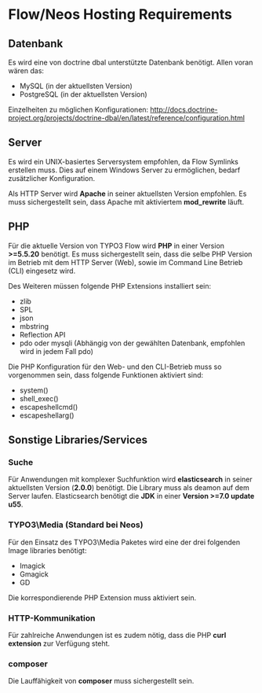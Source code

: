 # Flow/Neos Hosting Requirements

## Datenbank

Es wird eine von doctrine dbal unterstützte Datenbank benötigt. Allen voran wären das:

* MySQL (in der aktuellsten Version)
* PostgreSQL (in der aktuellsten Version)

Einzelheiten zu möglichen Konfigurationen:
 http://docs.doctrine-project.org/projects/doctrine-dbal/en/latest/reference/configuration.html

## Server

Es wird ein UNIX-basiertes Serversystem empfohlen, da Flow Symlinks erstellen muss. Dies auf einem Windows Server zu ermöglichen, bedarf zusätzlicher Konfiguration.

Als HTTP Server wird **Apache** in seiner aktuellsten Version empfohlen. Es muss sichergestellt sein, dass Apache mit aktiviertem **mod_rewrite** läuft.

## PHP

Für die aktuelle Version von TYPO3 Flow wird **PHP** in einer Version **>=5.5.20** benötigt. Es muss sichergestellt sein, dass die selbe PHP Version im Betrieb mit dem HTTP Server (Web), sowie im Command Line Betrieb (CLI) eingesetz wird.

Des Weiteren müssen folgende PHP Extensions installiert sein:

* zlib
* SPL
* json
* mbstring
* Reflection API
* pdo oder mysqli (Abhängig von der gewählten Datenbank, empfohlen wird in jedem Fall pdo)

Die PHP Konfiguration für den Web- und den CLI-Betrieb muss so vorgenommen sein, dass folgende Funktionen aktiviert sind:

* system()
* shell_exec()
* escapeshellcmd()
* escapeshellarg()

## Sonstige Libraries/Services

### Suche

Für Anwendungen mit komplexer Suchfunktion wird **elasticsearch** in seiner aktuellsten Version (**2.0.0**) benötigt. Die Library muss als deamon auf dem Server laufen. Elasticsearch benötigt die **JDK** in einer **Version >=7.0 update u55**.

### TYPO3\\Media (Standard bei Neos)

Für den Einsatz des TYPO3\\Media Paketes wird eine der drei folgenden Image libraries benötigt:

* Imagick
* Gmagick
* GD

Die korrespondierende PHP Extension muss aktiviert sein.

### HTTP-Kommunikation

Für zahlreiche Anwendungen ist es zudem nötig, dass die PHP **curl extension** zur Verfügung steht.

### composer

Die Lauffähigkeit von **composer** muss sichergestellt sein.
